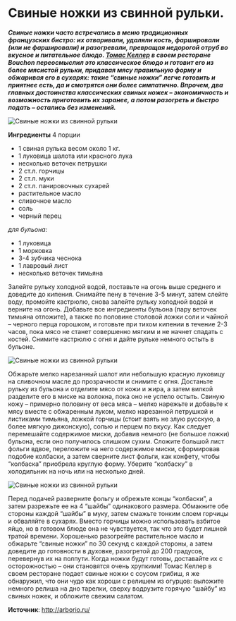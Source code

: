 # Свиные ножки из свинной рульки.

_**Свиные ножки часто встречались в меню традиционных французских бистро: их отваривали, удаляли кость, фаршировали (или не фаршировали) и разогревали, превращая недорогой отруб во вкусное и питательное блюдо. [Томас Келлер](http://arborio.ru/tomas-keller-amerikanskij-genij/) в своем ресторане Bouchon переосмыслил это классическое блюдо и готовит его из более мясистой рульки, придавая мясу правильную форму и обжаривая его в сухарях: такие “свиные ножки” легче готовить и приятнее есть, да и смотрятся они более симпатично. Впрочем, два главных достоинства классических свиных ножек – экономичность и возможность приготовить их заранее, а потом разогреть и быстро подать – остались без изменений.**_

![Свиные ножки из свинной рульки](/images/Kulinar/Myaso/pork-trotters_01.jpg 'Свиные ножки из свинной рульки')

**Ингредиенты**
4 порции

- 1 свиная рулька весом около 1 кг.
- 1 луковица шалота или красного лука
- несколько веточек петрушки
- 2 ст.л. горчицы
- 2 ст.л. муки
- 2 ст.л. панировочных сухарей
- растительное масло
- сливочное масло
- соль
- черный перец

_для бульона:_

- 1 луковица
- 1 морковка
- 3-4 зубчика чеснока
- 1 лавровый лист
- несколько веточек тимьяна

Залейте рульку холодной водой, поставьте на огонь выше среднего и доведите до кипения. Снимайте пену в течение 3-5 минут, затем слейте воду, промойте кастрюлю, снова залейте рульку холодной водой и верните на огонь. Добавьте все ингредиенты бульона (пару веточек тимьяна отложите), а также по половине столовой ложки соли и чайной – черного перца горошком, и готовьте при тихом кипении в течение 2-3 часов, пока мясо не станет совершенно мягким и не начнет спадать с костей. Снимите кастрюлю с огня и дайте рульке немного остыть в бульоне.

![Свиные ножки из свинной рульки](/images/Kulinar/Myaso/pork-trotters_02.jpg 'Свиные ножки из свинной рульки')

Обжарьте мелко нарезанный шалот или небольшую красную луковицу на сливочном масле до прозрачности и снимите с огня. Достаньте рульку из бульона и отделите мясо от кожи и жира, а затем вилкой разделите его в миске на волокна, пока оно не успело остыть. Свиную кожу – примерно половину от веса мяса – мелко нарежьте и добавьте к мясу вместе с обжаренным луком, мелко нарезанной петрушкой и листиками тимьяна, ложкой горчицы (стоит взять не злую русскую, а более мягкую дижонскую), солью и перцем по вкусу. Как следует перемешайте содержимое миски, добавив немного (не большое ложки) бульона, если оно получилось слишком сухим. Сложите большой лист фольги вдвое, переложите на него содержимое миски, сформировав подобие колбаски, а затем сверните лист фольги, как конфету, чтобы “колбаска” приобрела круглую форму. Уберите “колбаску” в холодильник на ночь или на несколько дней.

![Свиные ножки из свинной рульки](/images/Kulinar/Myaso/pork-trotters_03.jpg 'Свиные ножки из свинной рульки')

Перед подачей разверните фольгу и обрежьте концы “колбаски”, а затем разрежьте ее на 4 “шайбы” одинакового размера. Обмакните обе стороны каждой “шайбы” в муку, затем смажьте тонким слоем горчицы и обваляйте в сухарях. Вместо горчицы можно использовать взбитое яйцо, но в готовом блюде она не чувствуется, так что это будет лишней тратой времени. Хорошенько разогрейте растительное масло и обжарьте “свиные ножки” по 30 секунд с каждой стороны, а затем доведите до готовности в духовке, разогретой до 200 градусов, перевернув их на полпути. Когда ножки будут готовы, доставайте их с осторожностью – они становятся очень хрупкими! Томас Келлер в своем ресторане подает свиные ножки с соусом грибиш, я же обнаружил, что они чудо как хороши с релишем из огурцов: выложите немного релиша на дно тарелки, сверху водрузите горячую “шайбу” из свиных ножек, и обложите свежим салатом.

**Источник**: http://arborio.ru/
